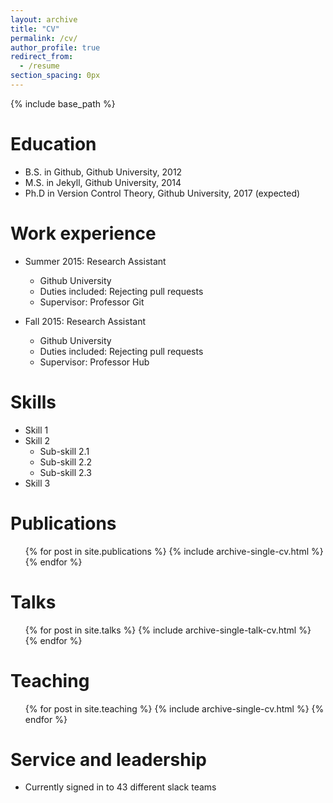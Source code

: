 ```yaml
---
layout: archive
title: "CV"
permalink: /cv/
author_profile: true
redirect_from:
  - /resume
section_spacing: 0px
---
```


{% include base_path %}

Education
======
* B.S. in Github, Github University, 2012
* M.S. in Jekyll, Github University, 2014
* Ph.D in Version Control Theory, Github University, 2017 (expected)

<p style="height:{{ page.section_spacing }}"> </p>

Work experience
======
* Summer 2015: Research Assistant
  * Github University
  * Duties included: Rejecting pull requests
  * Supervisor: Professor Git

* Fall 2015: Research Assistant
  * Github University
  * Duties included: Rejecting pull requests
  * Supervisor: Professor Hub
  
<p style="height:{{ page.section_spacing }}"> </p>

Skills
======
* Skill 1
* Skill 2
  * Sub-skill 2.1
  * Sub-skill 2.2
  * Sub-skill 2.3
* Skill 3

<p style="height:{{ page.section_spacing }}"> </p>

Publications
======
  <ul>{% for post in site.publications %}
    {% include archive-single-cv.html %}
  {% endfor %}</ul>
  
<p style="height:{{ page.section_spacing }}"> </p>

Talks
======
  <ul>{% for post in site.talks %}
    {% include archive-single-talk-cv.html %}
  {% endfor %}</ul>
  
<p style="height:{{ page.section_spacing }}"> </p>

Teaching
======
  <ul>{% for post in site.teaching %}
    {% include archive-single-cv.html %}
  {% endfor %}</ul>
  
<p style="height:{{ page.section_spacing }}"> </p>

Service and leadership
======
* Currently signed in to 43 different slack teams

